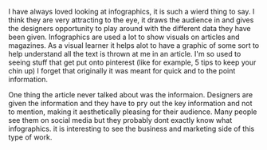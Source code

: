 I have always loved looking at infographics, it is such a wierd thing to say. 
I think they are very attracting to the eye, it draws the audience in and gives the designers opportunity to play around with the different data they have been given.
Infographics are used a lot to show visuals on articles and magazines. As a visual learner it helps alot to have a graphic of some sort to help understand all the text is thrown at me in an article.
I'm so used to seeing stuff that get put onto pinterest (like for example, 5 tips to keep your chin up) I forget that originally it was meant for quick and to the point information.

One thing the article never talked about was the informaion. Designers are given the information and they have to pry out the key information and not to mention, making it aesthetically pleasing for their audience.
Many people see them on social media but they probably dont exactly know what infographics.
it is interesting to see the business and marketing side of this type of work.

